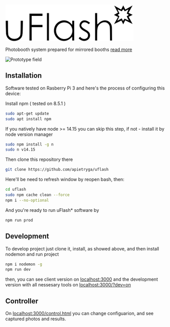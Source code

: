 ![uFlash Logo](public/img/logo_bordered.png)
<!-- # uFlash* -->
Photobooth system prepared for mirrored booths [read more](https://apietryga.github.io/projects/uflash)

![Prototype field](https://apietryga.github.io/img/contents/uflash_praca.webp)
## Installation
Software tested on Rasberry Pi 3 and here's the process of configuring this device:

Install npm ( tested on 8.5.1 )
```bash
sudo apt-get update
sudo apt install npm
```

If you natively have node >= 14.15 you can skip this step, if not - install it by node version manager
```bash
sudo npm install -g n
sudo n v14.15
```

Then clone this repository there
```bash
git clone https://github.com/apietryga/uflash
```

Here'll be need to refresh window by reopen bash, then:
```bash
cd uflash
sudo npm cache clean --force
npm i --no-optional
```

And you're ready to run uFlash* software by
```bash
npm run prod
```

## Development
To develop project just clone it, install, as showed above, and then install nodemon and run project

```bash
npm i nodemon -g
npm run dev
```
then, you can see client version on 
[localhost:3000](http://localhost:3000/)
and the development version with all nessesary tools on
[localhost:3000/?dev=on](http://localhost:3000/?dev=on)

## Controller 
On [localhost:3000/control.html](http://localhost:3000/control.html) you can change configuarion, and see captured photos and results.